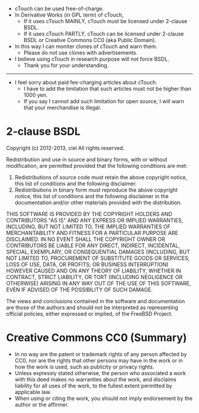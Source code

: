 * cTouch can be used free-of-charge.
* In Derivative Works (in GPL term) of cTouch,
  * If it uses cTouch MAINLY, cTouch must be licensed under 2-clause BSDL.
  * If it uses cTouch PARTLY, cTouch can be licensed under 2-clause BSDL or Creative Commons CC0 (aka Public Domain).
* In this way I can moniter clones of cTouch and warn them.
  * Please do not use clones with advertisements.
* I believe using cTouch in research purpose will not force BSDL.
  * Thank you for your understanding.

----
* I feel sorry about paid fee-charging articles about cTouch.
  * I have to add the limitation that such articles must not be higher than 1000 yen.
  * If you say I cannot add such limitation for open source, I will warn that your merchandise is illegal.

2-clause BSDL
===
Copyright (c) 2012-2013, ciel
All rights reserved.

Redistribution and use in source and binary forms, with or without
modification, are permitted provided that the following conditions are met: 

1. Redistributions of source code must retain the above copyright notice, this
   list of conditions and the following disclaimer. 
2. Redistributions in binary form must reproduce the above copyright notice,
   this list of conditions and the following disclaimer in the documentation
   and/or other materials provided with the distribution. 

THIS SOFTWARE IS PROVIDED BY THE COPYRIGHT HOLDERS AND CONTRIBUTORS "AS IS" AND
ANY EXPRESS OR IMPLIED WARRANTIES, INCLUDING, BUT NOT LIMITED TO, THE IMPLIED
WARRANTIES OF MERCHANTABILITY AND FITNESS FOR A PARTICULAR PURPOSE ARE
DISCLAIMED. IN NO EVENT SHALL THE COPYRIGHT OWNER OR CONTRIBUTORS BE LIABLE FOR
ANY DIRECT, INDIRECT, INCIDENTAL, SPECIAL, EXEMPLARY, OR CONSEQUENTIAL DAMAGES
(INCLUDING, BUT NOT LIMITED TO, PROCUREMENT OF SUBSTITUTE GOODS OR SERVICES;
LOSS OF USE, DATA, OR PROFITS; OR BUSINESS INTERRUPTION) HOWEVER CAUSED AND
ON ANY THEORY OF LIABILITY, WHETHER IN CONTRACT, STRICT LIABILITY, OR TORT
(INCLUDING NEGLIGENCE OR OTHERWISE) ARISING IN ANY WAY OUT OF THE USE OF THIS
SOFTWARE, EVEN IF ADVISED OF THE POSSIBILITY OF SUCH DAMAGE.

The views and conclusions contained in the software and documentation are those
of the authors and should not be interpreted as representing official policies, 
either expressed or implied, of the FreeBSD Project.

Creative Commons CC0 (Summary)
===
* In no way are the patent or trademark rights of any person affected by CC0, nor are the rights that other persons may have in the work or in how the work is used, such as publicity or privacy rights.
* Unless expressly stated otherwise, the person who associated a work with this deed makes no warranties about the work, and disclaims liability for all uses of the work, to the fullest extent permitted by applicable law.
* When using or citing the work, you should not imply endorsement by the author or the affirmer.
